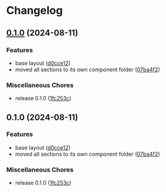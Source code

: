 # Changelog

## [0.1.0](https://github.com/LooLzzz/portfolio/compare/v0.1.0...v0.1.0) (2024-08-11)


### Features

* base layout ([d0cce12](https://github.com/LooLzzz/portfolio/commit/d0cce12a1612567948cbec288f990f8b87da3e59))
* moved all sections to its own component folder ([07ba4f2](https://github.com/LooLzzz/portfolio/commit/07ba4f20ff20f7299da6be8ecba1e1ec376820ff))


### Miscellaneous Chores

* release 0.1.0 ([1fc253c](https://github.com/LooLzzz/portfolio/commit/1fc253c60a86e91d003c0edf516657726a2f1b35))

## 0.1.0 (2024-08-11)


### Features

* base layout ([d0cce12](https://github.com/LooLzzz/portfolio/commit/d0cce12a1612567948cbec288f990f8b87da3e59))
* moved all sections to its own component folder ([07ba4f2](https://github.com/LooLzzz/portfolio/commit/07ba4f20ff20f7299da6be8ecba1e1ec376820ff))


### Miscellaneous Chores

* release 0.1.0 ([1fc253c](https://github.com/LooLzzz/portfolio/commit/1fc253c60a86e91d003c0edf516657726a2f1b35))
